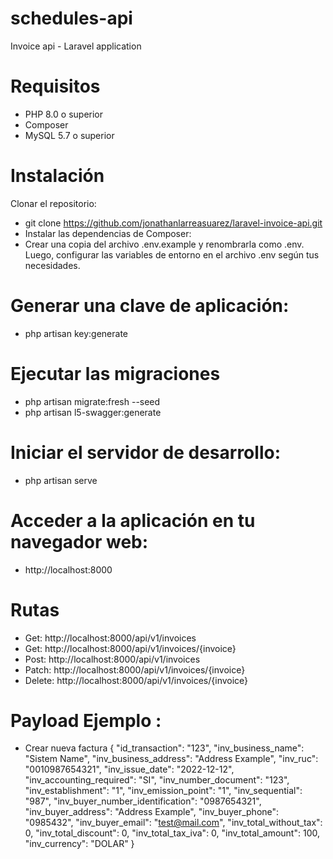  # schedules-api
 Invoice api - Laravel application
 
# Requisitos
- PHP 8.0 o superior
- Composer
- MySQL 5.7 o superior

# Instalación
Clonar el repositorio:

- git clone https://github.com/jonathanlarreasuarez/laravel-invoice-api.git
- Instalar las dependencias de Composer:
- Crear una copia del archivo .env.example y renombrarla como .env. Luego, configurar las variables de entorno en el archivo .env según tus necesidades.

# Generar una clave de aplicación:
- php artisan key:generate
# Ejecutar las migraciones 

- php artisan migrate:fresh --seed
- php artisan l5-swagger:generate

# Iniciar el servidor de desarrollo:

- php artisan serve

# Acceder a la aplicación en tu navegador web:
- http://localhost:8000

# Rutas 
- Get: http://localhost:8000/api/v1/invoices
- Get: http://localhost:8000/api/v1/invoices/{invoice}
- Post: http://localhost:8000/api/v1/invoices
- Patch: http://localhost:8000/api/v1/invoices/{invoice}
- Delete: http://localhost:8000/api/v1/invoices/{invoice}

# Payload Ejemplo :
- Crear nueva factura
{
    "id_transaction": "123",
    "inv_business_name": "Sistem Name",
    "inv_business_address": "Address Example",
    "inv_ruc": "0010987654321",
    "inv_issue_date": "2022-12-12",
    "inv_accounting_required": "SI",
    "inv_number_document": "123",
    "inv_establishment": "1",
    "inv_emission_point": "1",
    "inv_sequential": "987",
    "inv_buyer_number_identification": "0987654321",
    "inv_buyer_address": "Address Example",
    "inv_buyer_phone": "0985432",
    "inv_buyer_email": "test@mail.com",
    "inv_total_without_tax": 0,
    "inv_total_discount": 0,
    "inv_total_tax_iva": 0,
    "inv_total_amount": 100,
    "inv_currency": "DOLAR"
}
